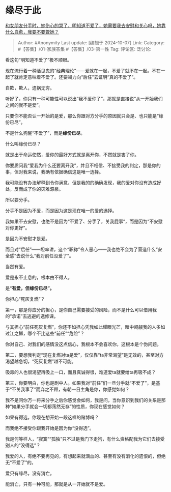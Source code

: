 # 缘尽于此
[和女朋友分手时，她伤心的哭了，明知道不爱了，她需要我去安慰和关心吗，她靠什么自愈，我要不要管她？](https://www.zhihu.com/question/658511734/answer/4357023337)

> Author: #Anonymity
> Last update: [编辑于 2024-10-07]
> Link:
> Category: #【答集】/01-家族答集 #【答集】/03-第一性 
> Tag: 
> 评论区:
> 泛讨论:

看这句“明知道不爱了”极不顺眼。

现在流行着一种活见鬼的“经典理论”——爱就在一起，不爱了就不在一起。不在一起了就肯定意味着不爱了。还要竭力向“后任”去证明“真的不爱了”。

自欺，欺人，遗祸无穷。

听好了，你只有一种可能性可以说出“我不爱你了”，那就是直接说“从一开始我们之间的就不是爱”。

只要你不能否认一开始的是爱，那么你跟对方分手的原因就只会是、也只能是“缘份已尽”。

不是什么狗屁“不爱了”，而是**缘份已尽**。

什么叫缘份已尽？

就是出于命运使然，爱你的最好方式就是离开你，不然就是害了你。

你要质问我“爱我为什么还要离开我”，并且不相信、不接受我的判定，那是你的事，但对我来说，我确有依据确信这是唯一选择。

我可能没有办法解释到令你满意，但是我的的确确发现，我的爱对你没有造成好处，反而成了你的灾难源泉。

所以要分手。

分手不是因为不爱，而是因为这是现在唯一的爱的选择。

我如果不去安慰，也绝不是因为“不爱了、分手了，关我屁事”，而是因为“不安慰对你更好”。

是因为不安慰才是爱。

而且对“后任”——坦率讲，这个“职称”令人恶心——我也绝不会为了营造什么“安全感”去说什么“我对前任没爱了”。

当然有爱。

爱是永不止息的，根本由不得人。

是“**有爱，但缘份已尽”。**

你担心“死灰复燃”？

第一，那是你应分的担心，是你自己需要接受的风险，而不是什么可以借用我的“承诺”去逃避的选修课。

与其担心“前任死灰复燃”，你还不如担心凭我如此耀眼光芒，暗中觊觎我的人多如过江之鲫，哪个不比这些“前任”“危险”？

你对自己、对我们的感情没这点信心，我根本不会喜欢你，这根本是个伪问题。

第二，要想我判定“现在复燃对ta是爱”，仅仅靠“ta非常渴望”是无效的，甚至对方渴望越急切，“死灰复燃”越不可能。

吸毒的人也很渴望再吸上一口，而且真诚得很，难道爱ta就要给ta再吸不成？

第三，你要明白，你也是剧中人。如果我对“前任”们一旦分手就“不爱了”，是基于“不关我事了”而弃之不顾，有朝一日主角是你，你感觉如何？

我不是问你万一将来分手之后你感觉会如何，我是问，当你意识到我们的关系是那种“如果分手就会一切都荡然无存”的性质，你现在感觉如何？

如果有得选，你现在想开始一段这样的赌博吗？

而我绝不接受你跟我开始是因为你“没得选”。

我是何等样人，“寂寞”“孤独”只不过是我门下走狗，有什么资格配我为它们去接受别人的“没得选”？

我爱的人，有绝不要再见的，有想起来就滴血的、甚至有没有消化的遗恨的，但绝无“不爱了”的。

爱只有缘尽，没有消亡。

能消亡，只有一种可能，那就是从一开始就不是爱。